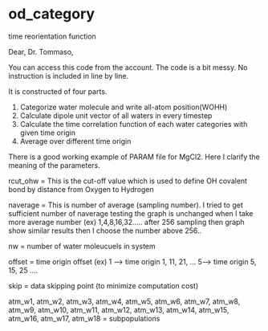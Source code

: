# od_category
time reorientation function

Dear, Dr. Tommaso,

You can access this code from the account. The code is a bit messy. No instruction is included in line by line.

It is constructed of four parts.

1. Categorize water molecule and write all-atom position(WOHH)
2. Calculate dipole unit vector of all waters in every timestep
3. Calculate the time correlation function of each water categories with given time origin
4. Average over different time origin


There is a good working example of PARAM file for MgCl2. Here I clarify the meaning of the parameters.


 rcut_ohw =    This is the cut-off value which is used to define OH covalent bond by distance from Oxygen to Hydrogen

 naverage =     This is number of average (sampling number). I tried to get sufficient number of naverage testing the graph is unchanged when I take more average number (ex) 1,4,8,16,32..... after 256 sampling then graph show similar results then I choose the number above 256..



  nw = number of water moleucuels in system

  offset = time origin offset (ex) 1 --> time origin 1, 11, 21, ...  5--> time origin 5, 15, 25 ....

  skip = data skipping point (to minimize computation cost)

  atm_w1, atm_w2, atm_w3, atm_w4, atm_w5, atm_w6, atm_w7, atm_w8, atm_w9, atm_w10, atm_w11, atm_w12, atm_w13, atm_w14, atm_w15, atm_w16, atm_w17, atm_w18 = subpopulations
